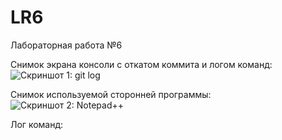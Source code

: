 # LR6
Лабораторная работа №6

Снимок экрана консоли с откатом коммита и логом команд:
![Скриншот 1: git log](/скриншоты/gitlog1.jpg?raw=true)

Снимок используемой сторонней программы:
![Скриншот 2: Notepad++](/скриншоты/note.jpg?raw=true)

Лог команд:


